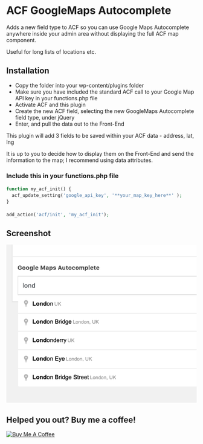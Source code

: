 # ACF GoogleMaps Autocomplete

Adds a new field type to ACF so you can use Google Maps Autocomplete anywhere inside your admin area without displaying the full ACF map component.

Useful for long lists of locations etc.

## Installation

- Copy the folder into your wp-content/plugins folder
- Make sure you have included the standard ACF call to your Google Map API key in your functions.php file
- Activate ACF and this plugin
- Create the new ACF field, selecting the new GoogleMaps Autocomplete field type, under jQuery
- Enter, and pull the data out to the Front-End

This plugin will add 3 fields to be saved within your ACF data - address, lat, lng

It is up to you to decide how to display them on the Front-End and send the information to the map; I recommend using data attributes.

### Include this in your functions.php file

```php
function my_acf_init() {
  acf_update_setting('google_api_key', '**your_map_key_here**' );
}

add_action('acf/init', 'my_acf_init');
```

## Screenshot

![](images/field-in-use.png)

## Helped you out? Buy me a coffee!

<a href="https://www.buymeacoffee.com/qrg9leaA2" target="_blank"><img src="https://www.buymeacoffee.com/assets/img/custom_images/black_img.png" alt="Buy Me A Coffee" style="height: auto !important;width: auto !important;" ></a>
